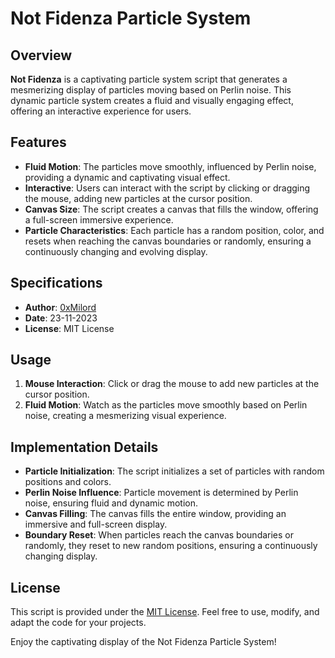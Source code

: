 # Not Fidenza Particle System

## Overview

**Not Fidenza** is a captivating particle system script that generates a mesmerizing display of particles moving based on Perlin noise. This dynamic particle system creates a fluid and visually engaging effect, offering an interactive experience for users.

## Features

- **Fluid Motion**: The particles move smoothly, influenced by Perlin noise, providing a dynamic and captivating visual effect.
- **Interactive**: Users can interact with the script by clicking or dragging the mouse, adding new particles at the cursor position.
- **Canvas Size**: The script creates a canvas that fills the window, offering a full-screen immersive experience.
- **Particle Characteristics**: Each particle has a random position, color, and resets when reaching the canvas boundaries or randomly, ensuring a continuously changing and evolving display.

## Specifications

- **Author**: [0xMilord](https://github.com/0xMilord)
- **Date**: 23-11-2023
- **License**: MIT License

## Usage

1. **Mouse Interaction**: Click or drag the mouse to add new particles at the cursor position.
2. **Fluid Motion**: Watch as the particles move smoothly based on Perlin noise, creating a mesmerizing visual experience.

## Implementation Details

- **Particle Initialization**: The script initializes a set of particles with random positions and colors.
- **Perlin Noise Influence**: Particle movement is determined by Perlin noise, ensuring fluid and dynamic motion.
- **Canvas Filling**: The canvas fills the entire window, providing an immersive and full-screen display.
- **Boundary Reset**: When particles reach the canvas boundaries or randomly, they reset to new random positions, ensuring a continuously changing display.

## License

This script is provided under the [MIT License](LICENSE.md). Feel free to use, modify, and adapt the code for your projects.

Enjoy the captivating display of the Not Fidenza Particle System!
